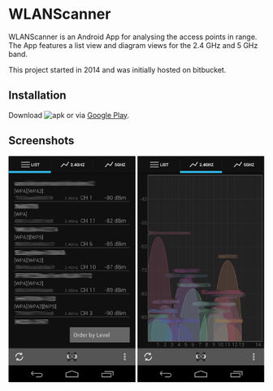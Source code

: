 # WLANScanner

WLANScanner is an Android App for analysing the access points in range.  
The App features a list view and diagram views for the 2.4 GHz and 5 GHz band.

This project started in 2014 and was initially hosted on bitbucket.

## Installation
Download ![apk](https://github.com/bewue/WLANScanner/releases/latest) or via [Google Play](https://play.google.com/store/apps/details?id=org.bitbatzen.wlanscanner).

## Screenshots
![](https://github.com/bewue/Misc/blob/main/Pictures/WLANScanner-small.png)
